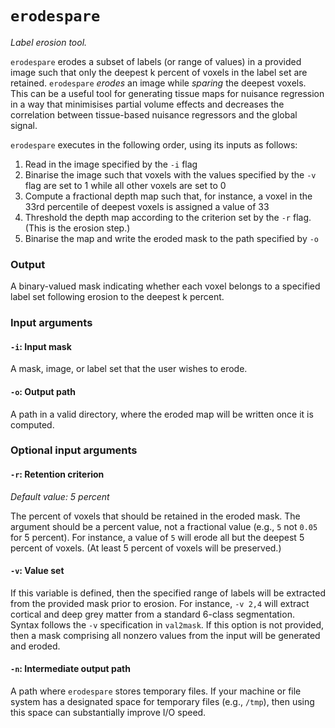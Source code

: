 # `erodespare`

_Label erosion tool._

`erodespare` erodes a subset of labels (or range of values) in a provided image such that only the deepest k percent of voxels in the label set are retained. `erodespare` _erodes_ an image while _sparing_ the deepest voxels. This can be a useful tool for generating tissue maps for nuisance regression in a way that minimisises partial volume effects and decreases the correlation between tissue-based nuisance regressors and the global signal.

`erodespare` executes in the following order, using its inputs as follows:

 1. Read in the image specified by the `-i` flag 
 2. Binarise the image such that voxels with the values specified by the `-v` flag are set to 1 while all other voxels are set to 0
 3. Compute a fractional depth map such that, for instance, a voxel in the 33rd percentile of deepest voxels is assigned a value of 33
 4. Threshold the depth map according to the criterion set by the `-r` flag. (This is the erosion step.)
 5. Binarise the map and write the eroded mask to the path specified by `-o`

### Output

A binary-valued mask indicating whether each voxel belongs to a specified label set following erosion to the deepest k percent.

### Input arguments

#### `-i`: Input mask

A mask, image, or label set that the user wishes to erode.

#### `-o`: Output path

A path in a valid directory, where the eroded map will be written once it is computed.

### Optional input arguments

#### `-r`: Retention criterion

_Default value: 5 percent_

The percent of voxels that should be retained in the eroded mask. The argument should be a percent value, not a fractional value (e.g., `5` not `0.05` for 5 percent). For instance, a value of `5` will erode all but the deepest 5 percent of voxels. (At least 5 percent of voxels will be preserved.)

#### `-v`: Value set

If this variable is defined, then the specified range of labels will be extracted from the provided mask prior to erosion. For instance, `-v 2,4` will extract cortical and deep grey matter from a standard 6-class segmentation. Syntax follows the `-v` specification in `val2mask`. If this option is not provided, then a mask comprising all nonzero values from the input will be generated and eroded.

#### `-n`: Intermediate output path

A path where `erodespare` stores temporary files. If your machine or file system has a designated space for temporary files (e.g., `/tmp`), then using this space can substantially improve I/O speed.
